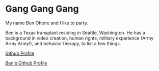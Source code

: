 # Gang Gang Gang

My name Ben Ohene and I like to party.

Ben is a Texas transplant residing in Seattle, Washington. He has a background in video creation, human rights, military experience (Army Army Army!), and behavior therapy, to list a few things. 

[Github Profile](https://github.com/notbenohene)

<a href="https://github.com/notbenohene" target="_blank">Ben's Github Profile</a>
